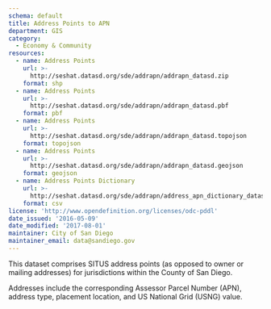 ```yaml
---
schema: default
title: Address Points to APN
department: GIS
category:
  - Economy & Community
resources:
  - name: Address Points
    url: >-
      http://seshat.datasd.org/sde/addrapn/addrapn_datasd.zip
    format: shp
  - name: Address Points
    url: >-
      http://seshat.datasd.org/sde/addrapn/addrapn_datasd.pbf
    format: pbf
  - name: Address Points
    url: >-
      http://seshat.datasd.org/sde/addrapn/addrapn_datasd.topojson
    format: topojson
  - name: Address Points
    url: >-
      http://seshat.datasd.org/sde/addrapn/addrapn_datasd.geojson
    format: geojson
  - name: Address Points Dictionary
    url: >-
      http://seshat.datasd.org/sde/addrapn/address_apn_dictionary_datasd.csv
    format: csv
license: 'http://www.opendefinition.org/licenses/odc-pddl'
date_issued: '2016-05-09'
date_modified: '2017-08-01'
maintainer: City of San Diego
maintainer_email: data@sandiego.gov
---
```

This dataset comprises SITUS address points (as opposed to owner or mailing addresses)
for jurisdictions within the County of San Diego.
<!--more-->
Addresses include the corresponding Assessor Parcel Number (APN),
address type, placement location, and US National Grid (USNG) value.
